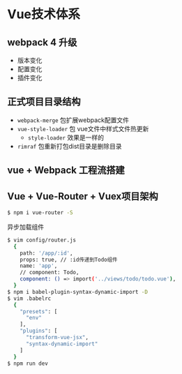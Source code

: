 # Vue技术体系

## webpack 4 升级

- 版本变化
- 配置变化
- 插件变化

## 正式项目目录结构

- `webpack-merge` 包扩展webpack配置文件
- `vue-style-loader` 包 vue文件中样式文件热更新
  - `style-loader` 效果是一样的
- `rimraf` 包重新打包dist目录是删除目录

## vue + Webpack 工程流搭建

## Vue + Vue-Router + Vuex项目架构

```sh
$ npm i vue-router -S
```

异步加载组件
```sh
$ vim config/router.js
  {
    path: '/app/:id',
    props: true, // :id传递到Todo组件
    name: 'app',
    // component: Todo,
    component: () => import('../views/todo/todo.vue'),
  }
$ npm i babel-plugin-syntax-dynamic-import -D
$ vim .babelrc
  {
    "presets": [
      "env"
    ],
    "plugins": [
      "transform-vue-jsx",
      "syntax-dynamic-import"
    ]
  }
$ npm run dev
```